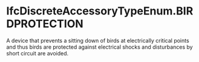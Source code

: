 IfcDiscreteAccessoryTypeEnum.BIRDPROTECTION
===========================================
A device that prevents a sitting down of birds at electrically critical points
and thus birds are protected against electrical shocks and disturbances by
short circuit are avoided.  


